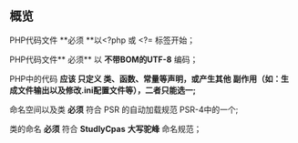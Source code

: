 ## 概览

PHP代码文件 **必须 **以&lt;?php 或 &lt;?= 标签开始；

PHP代码文件** 必须** 以 **不带BOM的UTF-8** 编码；

PHP中的代码 **应该 只定义 类、函数、常量等声明，或产生其他 副作用（如：生成文件输出以及修改.ini配置文件等），二者只能选一;**

命名空间以及类 **必须** 符合 PSR 的自动加载规范 PSR-4中的一个;

类的命名 **必须** 符合 **StudlyCpas** **大写驼峰** 命名规范；



